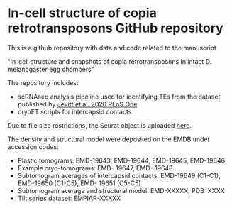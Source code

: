 # In-cell structure of copia retrotransposons GitHub repository

This is a github repository with data and code related to the manuscript

"In-cell structure and snapshots of copia retrotransposons in intact D. melanogaster egg chambers"

The repository includes:
   - scRNAseq analysis pipeline used for identifying TEs from the dataset published by [Jevitt et al. 2020 PLoS One](https://doi.org/10.1371/journal.pbio.3000538)
   - cryoET scripts for intercapsid contacts

Due to file size restrictions, the Seurat object is uploaded [here](https://zenodo.org/records/10674844).

The density and structural model were deposited on the EMDB under accession codes: 
   - Plastic tomograms: EMD-19643, EMD-19644, EMD-19645, EMD-19646
   - Example cryo-tomograms: EMD- 19647, EMD- 19648
   - Subtomogram averages of intercapsid contacts: EMD-19649 (C1-C1), EMD-19650 (C1-C5), EMD- 19651 (C5-C5)
   - Subtomogram average and structural model: EMD-XXXXX, PDB: XXXX
   - Tilt series dataset: EMPIAR-XXXXX
